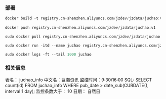 ### 部署
```python
docker build -t registry.cn-shenzhen.aliyuncs.com/jzdev/jzdata/juchao:v1 .
    
docker push registry.cn-shenzhen.aliyuncs.com/jzdev/jzdata/juchao:v1

sudo docker pull registry.cn-shenzhen.aliyuncs.com/jzdev/jzdata/juchao:v1

sudo docker run -itd --name juchao registry.cn-shenzhen.aliyuncs.com/jzdev/jzdata/juchao:v1

sudo docker logs -ft --tail 1000 juchao

```


### 相关信息 
表名： juchao_info
中文名：巨潮资讯
监控时间：9:30\16:00
SQL: SELECT count(id) FROM juchao_info WHERE pub_date > date_sub(CURDATE(), interval 1 day);
监控条数大于： 10
日期： 自然日
